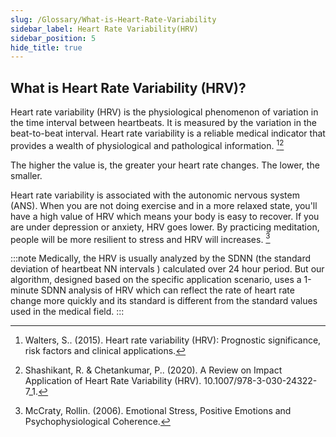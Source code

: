 ```yaml
---
slug: /Glossary/What-is-Heart-Rate-Variability
sidebar_label: Heart Rate Variability(HRV)
sidebar_position: 5
hide_title: true
---
```


## What is Heart Rate Variability (HRV)?

Heart rate variability (HRV) is the physiological phenomenon of variation in the time interval between heartbeats. It is measured by the variation in the beat-to-beat interval.
Heart rate variability is a reliable medical indicator that provides a wealth of physiological and pathological information. [^1][^2]


The higher the value is, the greater your heart rate changes. The lower, the smaller.


Heart rate variability is associated with the autonomic nervous system (ANS).
When you are not doing exercise and in a more relaxed state, you'll have a high value of HRV which means your body is easy to recover. If you are under depression or anxiety, HRV goes lower. By practicing meditation, people will be more resilient to stress and HRV will increases. [^3]

:::note
Medically, the HRV is usually analyzed by the SDNN (the standard deviation of heartbeat NN intervals ) calculated over 24 hour period. But our algorithm, designed based on the specific application scenario, uses a 1-minute SDNN analysis of HRV which can reflect the rate of heart rate change more quickly and its standard is different from the standard values used in the medical field.
:::

[^1]:Walters, S.. (2015). Heart rate variability (HRV): Prognostic significance, risk factors and clinical applications. 
[^2]:Shashikant, R. & Chetankumar, P.. (2020). A Review on Impact Application of Heart Rate Variability (HRV). 10.1007/978-3-030-24322-7_1. 
[^3]:McCraty, Rollin. (2006). Emotional Stress, Positive Emotions and Psychophysiological Coherence. 

